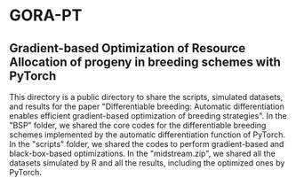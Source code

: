 # GORA-PT
## Gradient-based Optimization of Resource Allocation of progeny in breeding schemes with PyTorch
This directory is a public directory to share the scripts, simulated datasets, and results for the paper "Differentiable breeding: Automatic differentiation enables efficient gradient-based optimization of breeding strategies". 
In the "BSP" folder, we shared the core codes for the differentiable breeding schemes implemented by the automatic differentiation function of PyTorch.
In the "scripts" folder, we shared the codes to perform gradient-based and black-box-based optimizations.
In the "midstream.zip", we shared all the datasets simulated by R and all the results, including the optimized ones by PyTorch.
